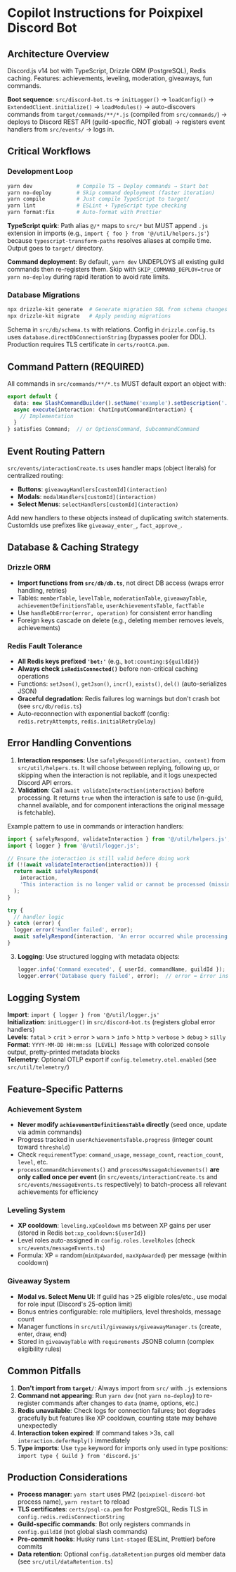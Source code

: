 # Copilot Instructions for Poixpixel Discord Bot

## Architecture Overview

Discord.js v14 bot with TypeScript, Drizzle ORM (PostgreSQL), Redis caching. Features: achievements, leveling, moderation, giveaways, fun commands.

**Boot sequence**: `src/discord-bot.ts` → `initLogger()` → `loadConfig()` → `ExtendedClient.initialize()` → `loadModules()` → auto-discovers commands from `target/commands/**/*.js` (compiled from `src/commands/`) → deploys to Discord REST API (guild-specific, NOT global) → registers event handlers from `src/events/` → logs in.

## Critical Workflows

### Development Loop
```bash
yarn dev              # Compile TS → Deploy commands → Start bot
yarn no-deploy        # Skip command deployment (faster iteration)
yarn compile          # Just compile TypeScript to target/
yarn lint             # ESLint + TypeScript type checking
yarn format:fix       # Auto-format with Prettier
```

**TypeScript quirk**: Path alias `@/*` maps to `src/*` but MUST append `.js` extension in imports (e.g., `import { foo } from '@/util/helpers.js'`) because `typescript-transform-paths` resolves aliases at compile time. Output goes to `target/` directory.

**Command deployment**: By default, `yarn dev` UNDEPLOYS all existing guild commands then re-registers them. Skip with `SKIP_COMMAND_DEPLOY=true` or `yarn no-deploy` during rapid iteration to avoid rate limits.

### Database Migrations
```bash
npx drizzle-kit generate  # Generate migration SQL from schema changes
npx drizzle-kit migrate   # Apply pending migrations
```

Schema in `src/db/schema.ts` with relations. Config in `drizzle.config.ts` uses `database.directDbConnectionString` (bypasses pooler for DDL). Production requires TLS certificate in `certs/rootCA.pem`.

## Command Pattern (REQUIRED)

All commands in `src/commands/**/*.ts` MUST default export an object with:
```typescript
export default {
  data: new SlashCommandBuilder().setName('example').setDescription('...'),
  async execute(interaction: ChatInputCommandInteraction) {
    // Implementation
  }
} satisfies Command;  // or OptionsCommand, SubcommandCommand
```

## Event Routing Pattern

`src/events/interactionCreate.ts` uses handler maps (object literals) for centralized routing:
- **Buttons**: `giveawayHandlers[customId](interaction)` 
- **Modals**: `modalHandlers[customId](interaction)`
- **Select Menus**: `selectHandlers[customId](interaction)`

Add new handlers to these objects instead of duplicating switch statements. CustomIds use prefixes like `giveaway_enter_`, `fact_approve_`.

## Database & Caching Strategy

### Drizzle ORM
- **Import functions from `src/db/db.ts`**, not direct DB access (wraps error handling, retries)
- Tables: `memberTable`, `levelTable`, `moderationTable`, `giveawayTable`, `achievementDefinitionsTable`, `userAchievementsTable`, `factTable`
- Use `handleDbError(error, operation)` for consistent error handling
- Foreign keys cascade on delete (e.g., deleting member removes levels, achievements)

### Redis Fault Tolerance
- **All Redis keys prefixed `'bot:'`** (e.g., `bot:counting:${guildId}`)
- **Always check `isRedisConnected()`** before non-critical caching operations
- Functions: `setJson()`, `getJson()`, `incr()`, `exists()`, `del()` (auto-serializes JSON)
- **Graceful degradation**: Redis failures log warnings but don't crash bot (see `src/db/redis.ts`)
- Auto-reconnection with exponential backoff (config: `redis.retryAttempts`, `redis.initialRetryDelay`)

## Error Handling Conventions

1. **Interaction responses**: Use `safelyRespond(interaction, content)` from `src/util/helpers.ts`. It will choose between
   replying, following up, or skipping when the interaction is not repliable, and it logs unexpected Discord API errors.
2. **Validation**: Call `await validateInteraction(interaction)` before processing. It returns `true` when the
   interaction is safe to use (in-guild, channel available, and for component interactions the original message is fetchable).

Example pattern to use in commands or interaction handlers:
```typescript
import { safelyRespond, validateInteraction } from '@/util/helpers.js';
import { logger } from '@/util/logger.js';

// Ensure the interaction is still valid before doing work
if (!(await validateInteraction(interaction))) {
  return await safelyRespond(
    interaction,
    'This interaction is no longer valid or cannot be processed (missing channel or message).',
  );
}

try {
  // handler logic
} catch (error) {
  logger.error('Handler failed', error);
  await safelyRespond(interaction, 'An error occurred while processing your request.');
}
```
3. **Logging**: Use structured logging with metadata objects:
   ```typescript
   logger.info('Command executed', { userId, commandName, guildId });
   logger.error('Database query failed', error);  // error = Error instance
   ```

## Logging System

**Import**: `import { logger } from '@/util/logger.js'`  
**Initialization**: `initLogger()` in `src/discord-bot.ts` (registers global error handlers)  
**Levels**: `fatal` > `crit` > `error` > `warn` > `info` > `http` > `verbose` > `debug` > `silly`  
**Format**: `YYYY-MM-DD HH:mm:ss [LEVEL] Message` with colorized console output, pretty-printed metadata blocks  
**Telemetry**: Optional OTLP export if `config.telemetry.otel.enabled` (see `src/util/telemetry/`)

## Feature-Specific Patterns

### Achievement System
- **Never modify `achievementDefinitionsTable` directly** (seed once, update via admin commands)
- Progress tracked in `userAchievementsTable.progress` (integer count toward `threshold`)
- Check `requirementType`: `command_usage`, `message_count`, `reaction_count`, `level`, etc.
- `processCommandAchievements()` and `processMessageAchievements()` **are only called once per event** (in `src/events/interactionCreate.ts` and `src/events/messageEvents.ts` respectively) to batch-process all relevant achievements for efficiency

### Leveling System
- **XP cooldown**: `leveling.xpCooldown` ms between XP gains per user (stored in Redis `bot:xp_cooldown:${userId}`)
- Level roles auto-assigned in `config.roles.levelRoles` (check `src/events/messageEvents.ts`)
- Formula: XP = random(`minXpAwarded`, `maxXpAwarded`) per message (within cooldown)

### Giveaway System
- **Modal vs. Select Menu UI**: If guild has >25 eligible roles/etc., use modal for role input (Discord's 25-option limit)
- Bonus entries configurable: role multipliers, level thresholds, message count
- Manager functions in `src/util/giveaways/giveawayManager.ts` (create, enter, draw, end)
- Stored in `giveawayTable` with `requirements` JSONB column (complex eligibility rules)

## Common Pitfalls

1. **Don't import from `target/`**: Always import from `src/` with `.js` extensions
2. **Command not appearing**: Run `yarn dev` (not `yarn no-deploy`) to re-register commands after changes to `data` (name, options, etc.)
3. **Redis unavailable**: Check logs for connection failures; bot degrades gracefully but features like XP cooldown, counting state may behave unexpectedly
4. **Interaction token expired**: If command takes >3s, call `interaction.deferReply()` immediately
5. **Type imports**: Use `type` keyword for imports only used in type positions: `import type { Guild } from 'discord.js'`

## Production Considerations

- **Process manager**: `yarn start` uses PM2 (`poixpixel-discord-bot` process name), `yarn restart` to reload
- **TLS certificates**: `certs/psql-ca.pem` for PostgreSQL, Redis TLS in `config.redis.redisConnectionString`
- **Guild-specific commands**: Bot only registers commands in `config.guildId` (not global slash commands)
- **Pre-commit hooks**: Husky runs `lint-staged` (ESLint, Prettier) before commits
- **Data retention**: Optional `config.dataRetention` purges old member data (see `src/util/dataRetention.ts`)